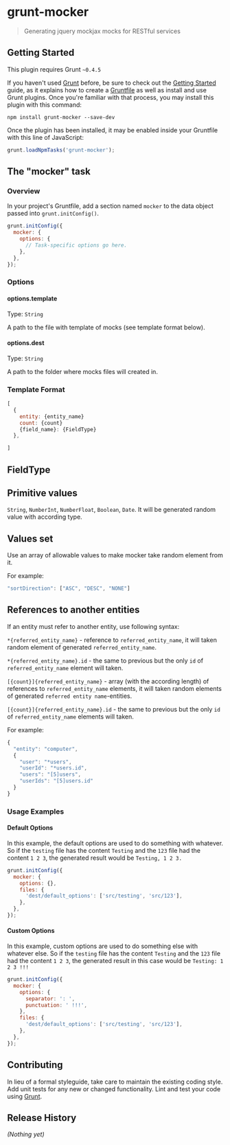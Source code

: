 # grunt-mocker

> Generating jquery mockjax mocks for RESTful services

## Getting Started
This plugin requires Grunt `~0.4.5`

If you haven't used [Grunt](http://gruntjs.com/) before, be sure to check out the [Getting Started](http://gruntjs.com/getting-started) guide, as it explains how to create a [Gruntfile](http://gruntjs.com/sample-gruntfile) as well as install and use Grunt plugins. Once you're familiar with that process, you may install this plugin with this command:

```shell
npm install grunt-mocker --save-dev
```

Once the plugin has been installed, it may be enabled inside your Gruntfile with this line of JavaScript:

```js
grunt.loadNpmTasks('grunt-mocker');
```

## The "mocker" task

### Overview
In your project's Gruntfile, add a section named `mocker` to the data object passed into `grunt.initConfig()`.

```js
grunt.initConfig({
  mocker: {
    options: {
      // Task-specific options go here.
    },
  },
});
```

### Options

#### options.template
Type: `String`

A path to the file with template of mocks (see template format below).

#### options.dest
Type: `String`

A path to the folder where mocks files will created in.

### Template Format

```js
[
  {
    entity: {entity_name}
    count: {count}
    {field_name}: {FieldType} 
  },

]
```
## FieldType

## Primitive values

`String`, `NumberInt`, `NumberFloat`, `Boolean`, `Date`. 
It will be generated random value with according type.

## Values set

Use an array of allowable values to make mocker take random element from it.

For example: 

```js
"sortDirection": ["ASC", "DESC", "NONE"]
```

## References to another entities

If an entity must refer to another entity, use following syntax: 

`*{referred_entity_name}` - reference to `referred_entity_name`, it will taken random element of generated `referred_entity_name`.

`*{referred_entity_name}.id` - the same to previous but the only `id` of `referred_entity_name` element will taken.

`[{count}]{referred_entity_name}` - array (with the according length) of references to `referred_entity_name` elements, it will taken random elements of generated `referred entity name`-entities. 

`[{count}]{referred_entity_name}.id` - the same to previous but the only `id` of `referred_entity_name` elements will taken.

For example: 

```js
{
  "entity": "computer",
  {
    "user": "*users",
    "userId": "*users.id",
    "users": "[5]users",
    "userIds": "[5]users.id"
  }
}
```


### Usage Examples

#### Default Options
In this example, the default options are used to do something with whatever. So if the `testing` file has the content `Testing` and the `123` file had the content `1 2 3`, the generated result would be `Testing, 1 2 3.`

```js
grunt.initConfig({
  mocker: {
    options: {},
    files: {
      'dest/default_options': ['src/testing', 'src/123'],
    },
  },
});
```

#### Custom Options
In this example, custom options are used to do something else with whatever else. So if the `testing` file has the content `Testing` and the `123` file had the content `1 2 3`, the generated result in this case would be `Testing: 1 2 3 !!!`

```js
grunt.initConfig({
  mocker: {
    options: {
      separator: ': ',
      punctuation: ' !!!',
    },
    files: {
      'dest/default_options': ['src/testing', 'src/123'],
    },
  },
});
```

## Contributing
In lieu of a formal styleguide, take care to maintain the existing coding style. Add unit tests for any new or changed functionality. Lint and test your code using [Grunt](http://gruntjs.com/).

## Release History
_(Nothing yet)_
